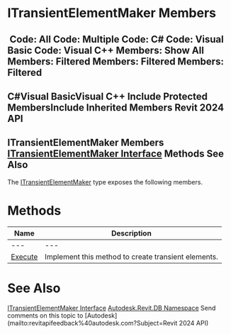 # ITransientElementMaker Members

﻿
 Code: All Code: Multiple Code: C# Code: Visual Basic Code: Visual C++  Members: Show All Members: Filtered Members: Filtered Members: Filtered   
---  
C#Visual BasicVisual C++
Include Protected MembersInclude Inherited Members
Revit 2024 API  
---  
ITransientElementMaker Members  
[ITransientElementMaker Interface](0d213d8b-eace-f2ff-bd02-3bbd948a6dec.md "ITransientElementMaker Interface") Methods See Also  
---  
The [ITransientElementMaker](0d213d8b-eace-f2ff-bd02-3bbd948a6dec.md "ITransientElementMaker Interface") type exposes the following members.
# Methods
| Name | Description |
| --- | --- |
| --- | --- | --- |
| [Execute](005a0287-924e-5d1b-c345-8222bc27dcdf.md "Execute Method") | Implement this method to create transient elements. |

# See Also
[ITransientElementMaker Interface](0d213d8b-eace-f2ff-bd02-3bbd948a6dec.md "ITransientElementMaker Interface")
[Autodesk.Revit.DB Namespace](87546ba7-461b-c646-cbb1-2cb8f5bff8b2.md "Autodesk.Revit.DB Namespace")
Send comments on this topic to [Autodesk](mailto:revitapifeedback%40autodesk.com?Subject=Revit 2024 API)